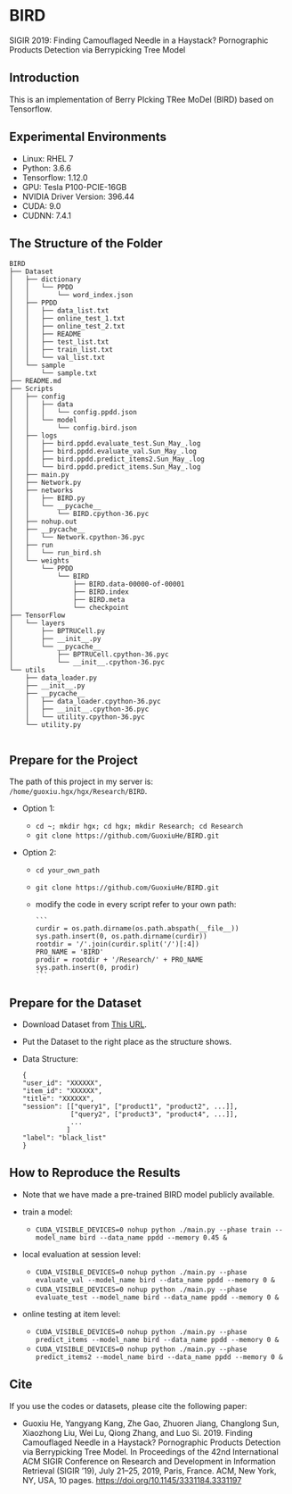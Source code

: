 # BIRD
SIGIR 2019: Finding Camouflaged Needle in a Haystack? Pornographic Products Detection via Berrypicking Tree Model

## Introduction

This is an implementation of Berry PIcking TRee MoDel (BIRD) based on Tensorflow.

## Experimental Environments

* Linux: RHEL 7
* Python: 3.6.6
* Tensorflow: 1.12.0
* GPU: Tesla P100-PCIE-16GB
* NVIDIA Driver Version: 396.44
* CUDA: 9.0
* CUDNN: 7.4.1

## The Structure of the Folder

```
BIRD
├── Dataset
│   ├── dictionary
│   │   └── PPDD
│   │       └── word_index.json
│   ├── PPDD
│   │   ├── data_list.txt
│   │   ├── online_test_1.txt
│   │   ├── online_test_2.txt
│   │   ├── README
│   │   ├── test_list.txt
│   │   ├── train_list.txt
│   │   └── val_list.txt
│   └── sample
│       └── sample.txt
├── README.md
├── Scripts
│   ├── config
│   │   ├── data
│   │   │   └── config.ppdd.json
│   │   └── model
│   │       └── config.bird.json
│   ├── logs
│   │   ├── bird.ppdd.evaluate_test.Sun_May_.log
│   │   ├── bird.ppdd.evaluate_val.Sun_May_.log
│   │   ├── bird.ppdd.predict_items2.Sun_May_.log
│   │   └── bird.ppdd.predict_items.Sun_May_.log
│   ├── main.py
│   ├── Network.py
│   ├── networks
│   │   ├── BIRD.py
│   │   └── __pycache__
│   │       └── BIRD.cpython-36.pyc
│   ├── nohup.out
│   ├── __pycache__
│   │   └── Network.cpython-36.pyc
│   ├── run
│   │   └── run_bird.sh
│   └── weights
│       └── PPDD
│           └── BIRD
│               ├── BIRD.data-00000-of-00001
│               ├── BIRD.index
│               ├── BIRD.meta
│               └── checkpoint
├── TensorFlow
│   └── layers
│       ├── BPTRUCell.py
│       ├── __init__.py
│       └── __pycache__
│           ├── BPTRUCell.cpython-36.pyc
│           └── __init__.cpython-36.pyc
└── utils
    ├── data_loader.py
    ├── __init__.py
    ├── __pycache__
    │   ├── data_loader.cpython-36.pyc
    │   ├── __init__.cpython-36.pyc
    │   └── utility.cpython-36.pyc
    └── utility.py
   
```

## Prepare for the Project

The path of this project in my server is: `/home/guoxiu.hgx/hgx/Research/BIRD`.

* Option 1:
  * `cd ~; mkdir hgx; cd hgx; mkdir Research; cd Research`
  * `git clone https://github.com/GuoxiuHe/BIRD.git`
  
* Option 2:
  * `cd your_own_path`
  * `git clone https://github.com/GuoxiuHe/BIRD.git`
  * modify the code in every script refer to your own path:
  
        ```
        curdir = os.path.dirname(os.path.abspath(__file__))
        sys.path.insert(0, os.path.dirname(curdir))
        rootdir = '/'.join(curdir.split('/')[:4])
        PRO_NAME = 'BIRD'
        prodir = rootdir + '/Research/' + PRO_NAME
        sys.path.insert(0, prodir)
        ```

## Prepare for the Dataset
* Download Dataset from [This URL](https://drive.google.com/file/d/1uiUNp7DdPD_yYX8v8BjOFLJu0-CldnsQ/view?usp=sharing).
* Put the Dataset to the right place as the structure shows.
* Data Structure:

    ```
    {
    "user_id": "XXXXXX",
    "item_id": "XXXXXX",
    "title": "XXXXXX",
    "session": [["query1", ["product1", "product2", ...]],
                ["query2", ["product3", "product4", ...]],
                ...
               ]
    "label": "black_list"
    }
    ```

## How to Reproduce the Results

* Note that we have made a pre-trained BIRD model publicly available. 

* train a model: 
  * `CUDA_VISIBLE_DEVICES=0 nohup python ./main.py --phase train --model_name bird --data_name ppdd --memory 0.45 &`

* local evaluation at session level:
  * `CUDA_VISIBLE_DEVICES=0 nohup python ./main.py --phase evaluate_val --model_name bird --data_name ppdd --memory 0 &`
  * `CUDA_VISIBLE_DEVICES=0 nohup python ./main.py --phase evaluate_test --model_name bird --data_name ppdd --memory 0 &`
  
* online testing at item level:
  * `CUDA_VISIBLE_DEVICES=0 nohup python ./main.py --phase predict_items --model_name bird --data_name ppdd --memory 0 &`
  * `CUDA_VISIBLE_DEVICES=0 nohup python ./main.py --phase predict_items2 --model_name bird --data_name ppdd --memory 0 &`
  
## Cite
If you use the codes or datasets, please cite the following paper:

* Guoxiu He, Yangyang Kang, Zhe Gao, Zhuoren Jiang, Changlong Sun, Xiaozhong Liu, Wei Lu, Qiong Zhang, and Luo Si. 2019. Finding Camouflaged Needle in a Haystack? Pornographic Products Detection via Berrypicking Tree Model. In Proceedings of the 42nd International ACM SIGIR Conference on Research and Development in Information Retrieval (SIGIR ’19), July 21–25, 2019, Paris, France. ACM, New York, NY, USA, 10 pages. https://doi.org/10.1145/3331184.3331197